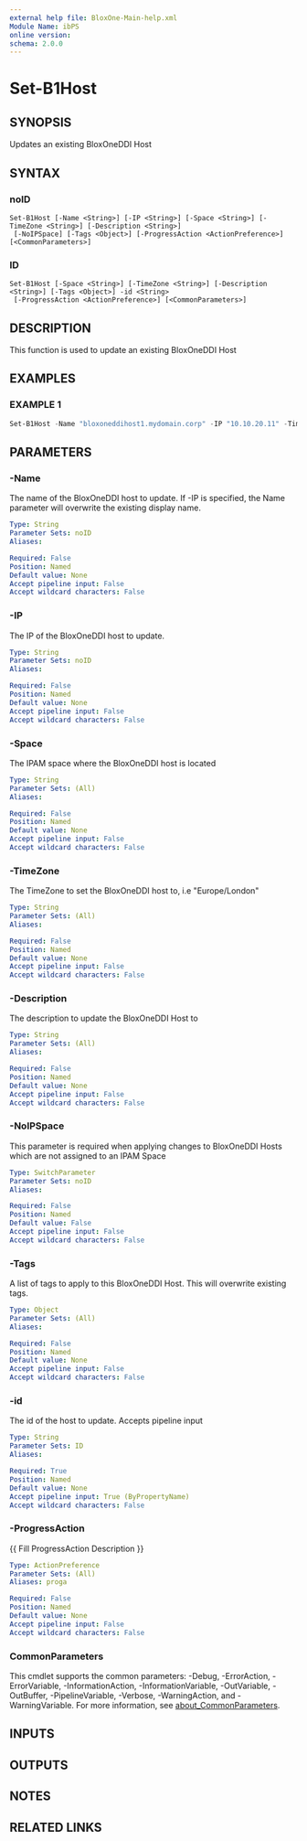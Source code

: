 ```yaml
---
external help file: BloxOne-Main-help.xml
Module Name: ibPS
online version:
schema: 2.0.0
---
```


# Set-B1Host

## SYNOPSIS
Updates an existing BloxOneDDI Host

## SYNTAX

### noID
```
Set-B1Host [-Name <String>] [-IP <String>] [-Space <String>] [-TimeZone <String>] [-Description <String>]
 [-NoIPSpace] [-Tags <Object>] [-ProgressAction <ActionPreference>] [<CommonParameters>]
```

### ID
```
Set-B1Host [-Space <String>] [-TimeZone <String>] [-Description <String>] [-Tags <Object>] -id <String>
 [-ProgressAction <ActionPreference>] [<CommonParameters>]
```

## DESCRIPTION
This function is used to update an existing BloxOneDDI Host

## EXAMPLES

### EXAMPLE 1
```powershell
Set-B1Host -Name "bloxoneddihost1.mydomain.corp" -IP "10.10.20.11" -TimeZone "Europe/London" -Space "Global"
```

## PARAMETERS

### -Name
The name of the BloxOneDDI host to update.
If -IP is specified, the Name parameter will overwrite the existing display name.

```yaml
Type: String
Parameter Sets: noID
Aliases:

Required: False
Position: Named
Default value: None
Accept pipeline input: False
Accept wildcard characters: False
```

### -IP
The IP of the BloxOneDDI host to update.

```yaml
Type: String
Parameter Sets: noID
Aliases:

Required: False
Position: Named
Default value: None
Accept pipeline input: False
Accept wildcard characters: False
```

### -Space
The IPAM space where the BloxOneDDI host is located

```yaml
Type: String
Parameter Sets: (All)
Aliases:

Required: False
Position: Named
Default value: None
Accept pipeline input: False
Accept wildcard characters: False
```

### -TimeZone
The TimeZone to set the BloxOneDDI host to, i.e "Europe/London"

```yaml
Type: String
Parameter Sets: (All)
Aliases:

Required: False
Position: Named
Default value: None
Accept pipeline input: False
Accept wildcard characters: False
```

### -Description
The description to update the BloxOneDDI Host to

```yaml
Type: String
Parameter Sets: (All)
Aliases:

Required: False
Position: Named
Default value: None
Accept pipeline input: False
Accept wildcard characters: False
```

### -NoIPSpace
This parameter is required when applying changes to BloxOneDDI Hosts which are not assigned to an IPAM Space

```yaml
Type: SwitchParameter
Parameter Sets: noID
Aliases:

Required: False
Position: Named
Default value: False
Accept pipeline input: False
Accept wildcard characters: False
```

### -Tags
A list of tags to apply to this BloxOneDDI Host.
This will overwrite existing tags.

```yaml
Type: Object
Parameter Sets: (All)
Aliases:

Required: False
Position: Named
Default value: None
Accept pipeline input: False
Accept wildcard characters: False
```

### -id
The id of the host to update.
Accepts pipeline input

```yaml
Type: String
Parameter Sets: ID
Aliases:

Required: True
Position: Named
Default value: None
Accept pipeline input: True (ByPropertyName)
Accept wildcard characters: False
```

### -ProgressAction
{{ Fill ProgressAction Description }}

```yaml
Type: ActionPreference
Parameter Sets: (All)
Aliases: proga

Required: False
Position: Named
Default value: None
Accept pipeline input: False
Accept wildcard characters: False
```

### CommonParameters
This cmdlet supports the common parameters: -Debug, -ErrorAction, -ErrorVariable, -InformationAction, -InformationVariable, -OutVariable, -OutBuffer, -PipelineVariable, -Verbose, -WarningAction, and -WarningVariable. For more information, see [about_CommonParameters](http://go.microsoft.com/fwlink/?LinkID=113216).

## INPUTS

## OUTPUTS

## NOTES

## RELATED LINKS
